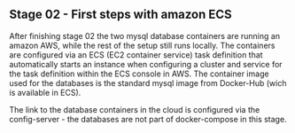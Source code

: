 ## Stage 02 - First steps with amazon ECS

After finishing stage 02 the two mysql database containers are running an amazon AWS, while the rest of the setup still runs locally. The containers are configured via an ECS (EC2 container service) task definition that automatically starts an instance when configuring a cluster and service for the task definition within the ECS console in AWS. The container image used for the databases is the standard mysql image from Docker-Hub (wich is available in ECS).

The link to the database containers in the cloud is configured via the config-server - the databases are not part of docker-compose in this stage.

